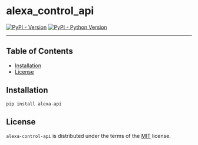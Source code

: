 # alexa_control_api

[![PyPI - Version](https://img.shields.io/pypi/v/alexa-api.svg)](https://pypi.org/project/alexa-api)
[![PyPI - Python Version](https://img.shields.io/pypi/pyversions/alexa-api.svg)](https://pypi.org/project/alexa-api)

-----

## Table of Contents

- [Installation](#installation)
- [License](#license)

## Installation

```console
pip install alexa-api
```

## License

`alexa-control-api` is distributed under the terms of the [MIT](https://spdx.org/licenses/MIT.html) license.
